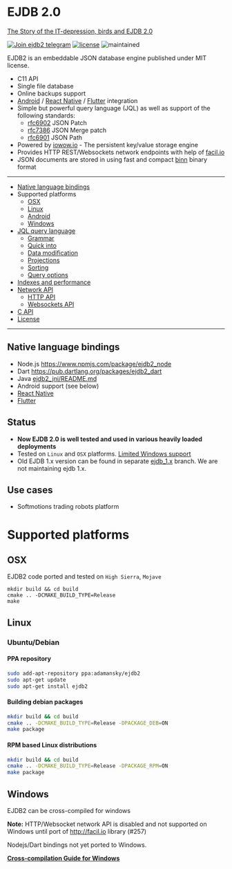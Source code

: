 # EJDB 2.0

[The Story of the IT-depression, birds and EJDB 2.0](https://medium.com/@adamansky/ejdb2-41670e80897c)

[![Join ejdb2 telegram](https://img.shields.io/badge/join-ejdb2%20telegram-0088cc.svg)](https://t.me/ejdb2)
[![license](https://img.shields.io/github/license/Softmotions/ejdb.svg)](https://github.com/Softmotions/ejdb/blob/master/LICENSE)
![maintained](https://img.shields.io/maintenance/yes/2019.svg)


EJDB2 is an embeddable JSON database engine published under MIT license.

* C11 API
* Single file database
* Online backups support
* [Android](https://github.com/Softmotions/ejdb/tree/master/src/bindings/ejdb2_android/test) / [React Native](https://github.com/Softmotions/ejdb/tree/master/src/bindings/ejdb2_react_native) / [Flutter](https://github.com/Softmotions/ejdb/tree/master/src/bindings/ejdb2_flutter) integration
* Simple but powerful query language (JQL) as well as support of the following standards:
  * [rfc6902](https://tools.ietf.org/html/rfc6902) JSON Patch
  * [rfc7386](https://tools.ietf.org/html/rfc7386) JSON Merge patch
  * [rfc6901](https://tools.ietf.org/html/rfc6901) JSON Path
* Powered by [iowow.io](http://iowow.io) - The persistent key/value storage engine
* Provides HTTP REST/Websockets network endpoints with help of [facil.io](http://facil.io)
* JSON documents are stored in using fast and compact [binn](https://github.com/liteserver/binn) binary format

---
* [Native language bindings](#native-language-bindings)
* Supported platforms
  * [OSX](#osx)
  * [Linux](#linux)
  * [Android](#android)
  * [Windows](#windows)
* [JQL query language](#jql)
  * [Grammar](#jql-grammar)
  * [Quick into](#jql-quick-introduction)
  * [Data modification](#jql-data-modification)
  * [Projections](#jql-projections)
  * [Sorting](#jql-sorting)
  * [Query options](#jql-options)
* [Indexes and performance](#jql-indexes-and-performance-tips)
* [Network API](#http-restwebsocket-api-endpoint)
  * [HTTP API](#http-api)
  * [Websockets API](#websocket-api)
* [C API](#c-api)
* [License](#license)
---

## Native language bindings

* Node.js https://www.npmjs.com/package/ejdb2_node
* Dart https://pub.dartlang.org/packages/ejdb2_dart
* Java [ejdb2_jni/README.md](https://github.com/Softmotions/ejdb/blob/master/src/bindings/ejdb2_jni/README.md)
* Android support (see below)
* [React Native](https://github.com/Softmotions/ejdb/tree/master/src/bindings/ejdb2_react_native)
* [Flutter](https://github.com/Softmotions/ejdb/tree/master/src/bindings/ejdb2_flutter)

## Status

* **Now EJDB 2.0 is well tested and used in various heavily loaded deployments**
* Tested on `Linux` and `OSX` platforms. [Limited Windows support](./WINDOWS.md)
* Old EJDB 1.x version can be found in separate [ejdb_1.x](https://github.com/Softmotions/ejdb/tree/ejdb_1.x) branch.
  We are not maintaining ejdb 1.x.

## Use cases

* Softmotions trading robots platform

# Supported platforms

## OSX

EJDB2 code ported and tested on `High Sierra`, `Mojave`

```
mkdir build && cd build
cmake .. -DCMAKE_BUILD_TYPE=Release
make
```

## Linux
### Ubuntu/Debian
#### PPA repository

```sh
sudo add-apt-repository ppa:adamansky/ejdb2
sudo apt-get update
sudo apt-get install ejdb2
```

#### Building debian packages

```sh
mkdir build && cd build
cmake .. -DCMAKE_BUILD_TYPE=Release -DPACKAGE_DEB=ON
make package
```

#### RPM based Linux distributions
```sh
mkdir build && cd build
cmake .. -DCMAKE_BUILD_TYPE=Release -DPACKAGE_RPM=ON
make package
```

## Windows
EJDB2 can be cross-compiled for windows

**Note:** HTTP/Websocket network API is disabled and not supported
on Windows until port of http://facil.io library (#257)

Nodejs/Dart bindings not yet ported to Windows.

**[Cross-compilation Guide for Windows](./WINDOWS.md)**
